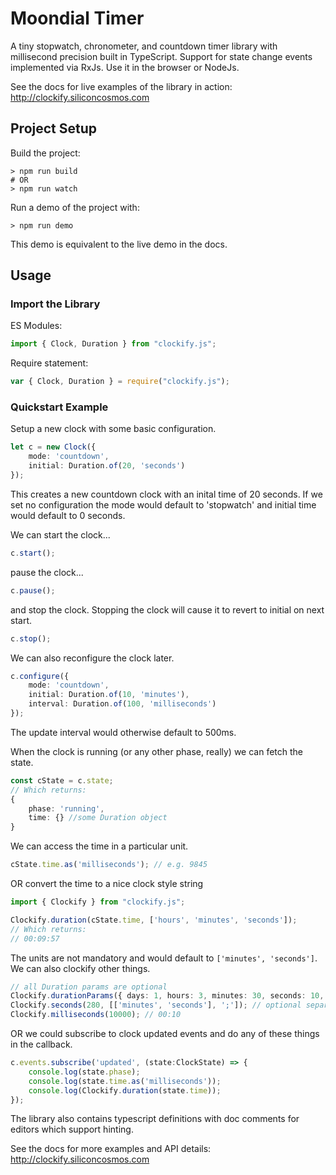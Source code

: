 # Moondial Timer
A tiny stopwatch, chronometer, and countdown timer library with millisecond precision built in TypeScript. Support for state change events implemented via RxJs. Use it in the browser or NodeJs.

See the docs for live examples of the library in action: http://clockify.siliconcosmos.com

## Project Setup
Build the project:
```
> npm run build
# OR
> npm run watch
```

Run a demo of the project with:
```
> npm run demo
```
This demo is equivalent to the live demo in the docs.


## Usage
### Import the Library
ES Modules:
``` typescript
import { Clock, Duration } from "clockify.js";
```
Require statement:
``` typescript
var { Clock, Duration } = require("clockify.js");
```

### Quickstart Example
Setup a new clock with some basic configuration.
``` typescript
let c = new Clock({ 
    mode: 'countdown',
    initial: Duration.of(20, 'seconds')
});
```
This creates a new countdown clock with an inital time of 20 seconds. If we set no configuration the mode would default to 'stopwatch' and initial time would default to 0 seconds.

We can start the clock...
```typescript
c.start();
```
pause the clock...
```typescript
c.pause();
```
and stop the clock. Stopping the clock will cause it to revert to initial on next start.
```typescript
c.stop();
```
We can also reconfigure the clock later.
```typescript
c.configure({ 
    mode: 'countdown',
    initial: Duration.of(10, 'minutes'),
    interval: Duration.of(100, 'milliseconds')
});
```
The update interval would otherwise default to 500ms.

When the clock is running (or any other phase, really) we can fetch the state.
```typescript
const cState = c.state;
// Which returns:
{
    phase: 'running',
    time: {} //some Duration object
}
```
We can access the time in a particular unit.
```typescript
cState.time.as('milliseconds'); // e.g. 9845
```
OR convert the time to a nice clock style string
```typescript
import { Clockify } from "clockify.js";

Clockify.duration(cState.time, ['hours', 'minutes', 'seconds']);
// Which returns:
// 00:09:57
```
The units are not mandatory and would default to `['minutes', 'seconds']`. We can also clockify other things.
```typescript
// all Duration params are optional
Clockify.durationParams({ days: 1, hours: 3, minutes: 30, seconds: 10, milliseconds: 0 });
Clockify.seconds(280, [['minutes', 'seconds'], ';']); // optional separator character results in - 04;40
Clockify.milliseconds(10000); // 00:10
```
OR we could subscribe to clock updated events and do any of these things in the callback.
```typescript
c.events.subscribe('updated', (state:ClockState) => {
    console.log(state.phase);
    console.log(state.time.as('milliseconds'));
    console.log(Clockify.duration(state.time));
});
```

The library also contains typescript definitions with doc comments for editors which support hinting. 

See the docs for more examples and API details: http://clockify.siliconcosmos.com
